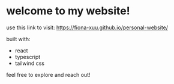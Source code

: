 # welcome to my website!

use this link to visit: https://fiona-xuu.github.io/personal-website/

built with:
- react
- typescript
- tailwind css

feel free to explore and reach out!
